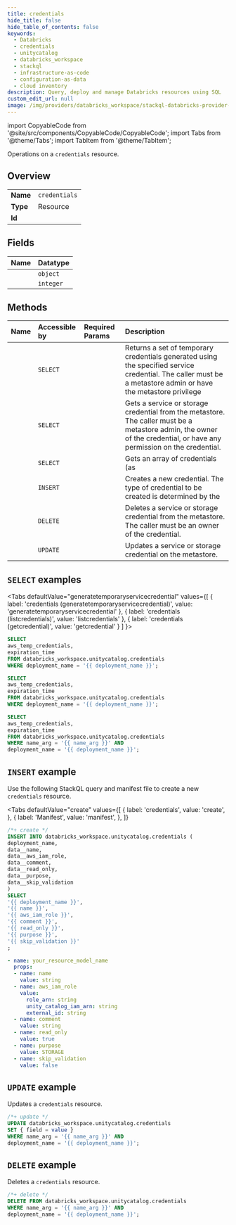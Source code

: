```yaml
---
title: credentials
hide_title: false
hide_table_of_contents: false
keywords:
  - Databricks
  - credentials
  - unitycatalog
  - databricks_workspace
  - stackql
  - infrastructure-as-code
  - configuration-as-data
  - cloud inventory
description: Query, deploy and manage Databricks resources using SQL
custom_edit_url: null
image: /img/providers/databricks_workspace/stackql-databricks-provider-featured-image.png
---
```


import CopyableCode from '@site/src/components/CopyableCode/CopyableCode';
import Tabs from '@theme/Tabs';
import TabItem from '@theme/TabItem';

Operations on a <code>credentials</code> resource.  

## Overview
<table><tbody>
<tr><td><b>Name</b></td><td><code>credentials</code></td></tr>
<tr><td><b>Type</b></td><td>Resource</td></tr>
<tr><td><b>Id</b></td><td><CopyableCode code="databricks_workspace.unitycatalog.credentials" /></td></tr>
</tbody></table>

## Fields
| Name | Datatype |
|:-----|:---------|
| <CopyableCode code="aws_temp_credentials" /> | `object` |
| <CopyableCode code="expiration_time" /> | `integer` |

## Methods
| Name | Accessible by | Required Params | Description |
|:-----|:--------------|:----------------|:------------|
| <CopyableCode code="generatetemporaryservicecredential" /> | `SELECT` | <CopyableCode code="deployment_name" /> | Returns a set of temporary credentials generated using the specified service credential. The caller must be a metastore admin or have the metastore privilege |
| <CopyableCode code="getcredential" /> | `SELECT` | <CopyableCode code="name_arg, deployment_name" /> | Gets a service or storage credential from the metastore. The caller must be a metastore admin, the owner of the credential, or have any permission on the credential. |
| <CopyableCode code="listcredentials" /> | `SELECT` | <CopyableCode code="deployment_name" /> | Gets an array of credentials (as |
| <CopyableCode code="createcredential" /> | `INSERT` | <CopyableCode code="deployment_name" /> | Creates a new credential. The type of credential to be created is determined by the |
| <CopyableCode code="deletecredential" /> | `DELETE` | <CopyableCode code="name_arg, deployment_name" /> | Deletes a service or storage credential from the metastore. The caller must be an owner of the credential. |
| <CopyableCode code="updatecredential" /> | `UPDATE` | <CopyableCode code="name_arg, deployment_name" /> | Updates a service or storage credential on the metastore. |

## `SELECT` examples

<Tabs
    defaultValue="generatetemporaryservicecredential"
    values={[
        { label: 'credentials (generatetemporaryservicecredential)', value: 'generatetemporaryservicecredential' },
        { label: 'credentials (listcredentials)', value: 'listcredentials' },
        { label: 'credentials (getcredential)', value: 'getcredential' }
    ]
}>
<TabItem value="generatetemporaryservicecredential">

```sql
SELECT
aws_temp_credentials,
expiration_time
FROM databricks_workspace.unitycatalog.credentials
WHERE deployment_name = '{{ deployment_name }}';
```

</TabItem>
<TabItem value="listcredentials">

```sql
SELECT
aws_temp_credentials,
expiration_time
FROM databricks_workspace.unitycatalog.credentials
WHERE deployment_name = '{{ deployment_name }}';
```

</TabItem>
<TabItem value="getcredential">

```sql
SELECT
aws_temp_credentials,
expiration_time
FROM databricks_workspace.unitycatalog.credentials
WHERE name_arg = '{{ name_arg }}' AND
deployment_name = '{{ deployment_name }}';
```

</TabItem>
</Tabs>

## `INSERT` example

Use the following StackQL query and manifest file to create a new <code>credentials</code> resource.

<Tabs
    defaultValue="create"
    values={[
        { label: 'credentials', value: 'create', },
        { label: 'Manifest', value: 'manifest', },
    ]}
>
<TabItem value="create">

```sql
/*+ create */
INSERT INTO databricks_workspace.unitycatalog.credentials (
deployment_name,
data__name,
data__aws_iam_role,
data__comment,
data__read_only,
data__purpose,
data__skip_validation
)
SELECT 
'{{ deployment_name }}',
'{{ name }}',
'{{ aws_iam_role }}',
'{{ comment }}',
'{{ read_only }}',
'{{ purpose }}',
'{{ skip_validation }}'
;
```

</TabItem>
<TabItem value="manifest">

```yaml
- name: your_resource_model_name
  props:
  - name: name
    value: string
  - name: aws_iam_role
    value:
      role_arn: string
      unity_catalog_iam_arn: string
      external_id: string
  - name: comment
    value: string
  - name: read_only
    value: true
  - name: purpose
    value: STORAGE
  - name: skip_validation
    value: false

```

</TabItem>
</Tabs>

## `UPDATE` example

Updates a <code>credentials</code> resource.

```sql
/*+ update */
UPDATE databricks_workspace.unitycatalog.credentials
SET { field = value }
WHERE name_arg = '{{ name_arg }}' AND
deployment_name = '{{ deployment_name }}';
```

## `DELETE` example

Deletes a <code>credentials</code> resource.

```sql
/*+ delete */
DELETE FROM databricks_workspace.unitycatalog.credentials
WHERE name_arg = '{{ name_arg }}' AND
deployment_name = '{{ deployment_name }}';
```
